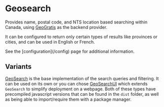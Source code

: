 # Geosearch

Provides name, postal code, and NTS location based searching within Canada, using [GeoGratis](http://geogratis.gc.ca/) as the backend provider.

It can be configured to return only certain types of results like provinces or cities, and can be used in English or French.

<p class="tip">
    See the [configuration](/config) page for additional information. 
</p>

## Variants

[GeoSearch](/demo2) is the base implementation of the search queries and filtering. It can be used on its own or you can chose [GeoSearchUI](/demo1) which extends `GeoSearch` to simplify deployment on a webpage. Both of these types have precompiled javascript versions that can be found in the `dist` folder, as well as being able to import/require them with a package manager.



